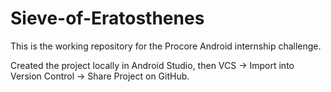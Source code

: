 # Sieve-of-Eratosthenes
This is the working repository for the Procore Android internship challenge.

Created the project locally in Android Studio, then VCS -> Import into Version Control -> Share Project on GitHub.
